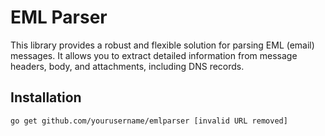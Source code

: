 # EML Parser

This library provides a robust and flexible solution for parsing EML (email) messages. It allows you to extract detailed information from message headers, body, and attachments, including DNS records.

## Installation

```bash
go get github.com/yourusername/emlparser [invalid URL removed]